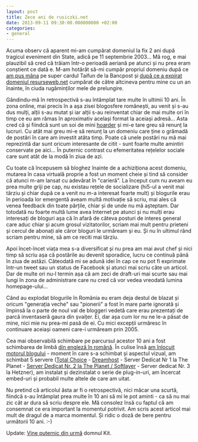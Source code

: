```yaml
---
layout: post
title: Zece ani de rusiczki.net
date: 2013-09-11 09:30:00.000000000 +02:00
categories:
- general
---
```

Acuma observ că aparent mi-am cumpărat domeniul la fix 2 ani după tragicul eveniment din State, adică pe 11 septembrie 2003... Mă rog, e mai plauzibil să cred că trăiam într-o perioadă aeriană pe atunci și nu prea eram conștient ce dată e. M-am hotărât să-mi cumpăr propriul domeniu după ce <a href="http://www.rusiczki.net/2003/02/19/ready-to-shop-til-i-drop/">am pus mâna</a> pe super cardul Taifun de la Bancpost și [după ce a expirat domeniul resurseweb.net](https://www.rusiczki.net/2003/09/21/restarting-again/) cumpărat de către altcineva pentru mine cu un an înainte, în ciuda rugăminților mele de prelungire.

Gândindu-mă în retrospectivă s-au întâmplat tare multe în ultimii 10 ani. În zona online, mai precis în a așa zisei blogosfere românești, au venit și s-au dus mulți, alții s-au mutat și iar alții s-au reinventat chiar de mai multe ori în timp ce eu am rămas în aproximativ același format la aceiași adresă... Asta cred că și fiindcă sunt un soi de mini <a href="http://en.wikipedia.org/wiki/Compulsive_hoarding">hoarder</a> și mi-e tare greu să renunț la lucruri. Cu atât mai greu mi-e să renunț la un domeniu care ține o grămadă de postări în care am investit atâta timp. Poate că unele postări nu mă mai reprezintă dar sunt oricum interesante de citit - sunt foarte multe amintiri conservate pe aici... În puternic contrast cu efemeritatea rețelelor sociale care sunt atât de la modă în ziua de azi.

Cu toate că începusem să bloghez înainte de a achiziționa acest domeniu, mutarea în casa virtuală proprie a fost un moment cheie și tind să consider că atunci m-am lansat cu adevărat în "carieră". La început cum nu aveam eu prea multe griji pe cap, nu existau rețele de socializare (hi5-ul a venit mai târziu și chiar după ce a venit nu m-a interesat foarte mult) și blogurile erau în perioada lor emergentă aveam multă motivație să scriu, mai ales că venea feedback din toate părțile, chiar și de unde nu mă așteptam. Dar totodată nu foarte multă lume avea Internet pe atunci și nu mulți erau interesați de bloguri așa că în afară de câteva posturi de interes general care aduc chiar și acum grosul vizitatorilor, scriam mai mult pentru prieteni și cercul de abonați ale căror bloguri le urmăream și eu. Și nu în ultimul rând scriam pentru mine, să am ce reciti mai târziu.

Apoi încet-încet viața mea s-a diversificat și nu prea am mai avut chef și nici timp să scriu așa că postările au devenit sporadice, lucru ce continuă până în ziua de astăzi. Câteodată mi se adună idei în cap ce nu pot fi exprimate într-un tweet sau un status de Facebook și atunci mai scriu câte un articol. Dar de multe ori nu-l termin așa că am zeci de draft-uri mai scurte sau mai lungi în zona de administrare care nu cred că vor vedea vreodată lumina homepage-ului...

Când au explodat blogurile în România eu eram deja destul de blazat și oricum "generația veche" sau "pionerii" a fost în mare parte ignorată și împinsă la o parte de noul val de bloggeri vedetă care erau prezentați de parcă inventaseră gaura din șvaițer. Ei, dar așa cum lor nu ne le-a păsat de mine, nici mie nu prea-mi pasă de ei. Cu mici excepții urmăresc în continuare aceiași oameni care-i urmăream prin 2005.

Cea mai observabilă schimbare pe parcursul acestor 10 ani a fost schimbarea de limbă <a href="http://www.rusiczki.net/2010/08/30/romana/">din engleză în română</a>. În culise însă <a href="http://www.rusiczki.net/2009/04/02/keeping-up-with-the-times/">am înlocuit motorul blogului</a> - moment în care s-a schimbat și aspectul vizual, am schimbat 5 servere (<a href="http://www.rusiczki.net/2003/09/21/restarting-again/">Total Choice</a> - <a href="http://www.rusiczki.net/2006/04/16/im-so-back/">Dreamhost</a> - Server Dedicat Nr 1 la The Planet - <a href="http://www.rusiczki.net/2008/09/26/back-with-a-new-stronger-iron/">Server Dedicat Nr. 2 la The Planet / Softlayer</a> - Server dedicat Nr. 3 la Hetzner), am instalat și dezinstalat o serie de plug-in-uri, am încercat embed-uri și probabil multe altele de care am uitat.

Nu pretind că articolul ăsta ar fi o retrospectivă, nici măcar una scurtă, fiindcă s-au întâmplat prea multe în 10 ani să mi le pot aminti - ca să nu mai zic cât ar dura să scriu despre ele. Mă consolez însă cu faptul că am consemnat ce era important la momentul potrivit. Am scris acest articol mai mult de dragul de a marca momentul. Și ridic o doză de bere pentru următorii 10 ani. :-)

Update: <a href="http://kitblog.com/2013/09/kitblog_turns_ten.html">Vine puternic din urmă</a> domnul Kit.
